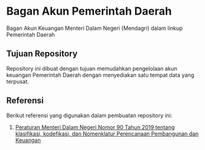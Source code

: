 # Bagan Akun Pemerintah Daerah

Bagan Akun Keuangan Menteri Dalam Negeri (Mendagri) dalam linkup Pemerintah Daerah

## Tujuan Repository

Repository ini dibuat dengan tujuan memudahkan pengelolaan akun keuangan Pemerintah Daerah dengan menyediakan satu tempat data yang terpusat.

## Referensi

Berikut referensi yang digunakan dalam pembuatan repository ini:

1. [Peraturan Menteri Dalam Negeri Nomor 90 Tahun 2019 tentang klasifikasi, kodefikasi, dan Nomenklatur Perencanaan Pembangunan dan Keuangan](/doc/Permen%20dagri%20No.%2090%20Tahun%202019%20tentang%20klasifikasi,%20kodefikasi,%20dan%20Nomenklatur%20Perencanaan%20Pembangunan%20dan%20Keuangan.pdf)

